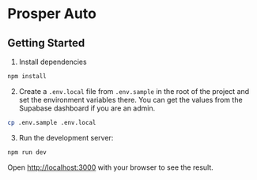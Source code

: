 # Prosper Auto

## Getting Started

1) Install dependencies
```bash
npm install
```

2) Create a `.env.local` file from `.env.sample` in the root of the project and set the environment variables there.
You can get the values from the Supabase dashboard if you are an admin.
```bash
cp .env.sample .env.local
```

3) Run the development server:
```bash
npm run dev
```

Open [http://localhost:3000](http://localhost:3000) with your browser to see the result.
